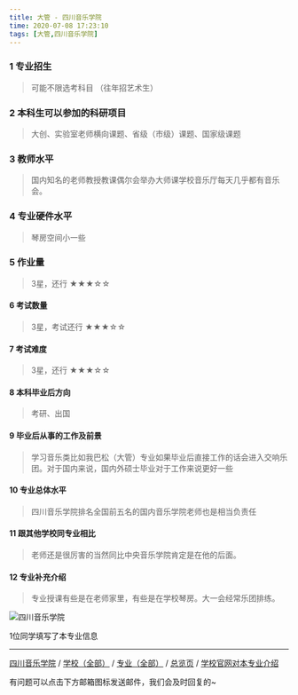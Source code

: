 ```yaml
---
title: 大管 - 四川音乐学院
time: 2020-07-08 17:23:10
tags: [大管,四川音乐学院]
---
```

### 1 专业招生
> 可能不限选考科目 （往年招艺术生）


### 2 本科生可以参加的科研项目
>  大创、实验室老师横向课题、省级（市级）课题、国家级课题


### 3 教师水平
> 国内知名的老师教授教课偶尔会举办大师课学校音乐厅每天几乎都有音乐会。


### 4 专业硬件水平
> 琴房空间小一些


### 5 作业量
>3星，还行
★★★☆☆


#### 6 考试数量
>3星，考试还行
★★★☆☆


#### 7 考试难度
> 3星，还行
★★★☆☆


#### 8 本科毕业后方向
> 考研、出国


#### 9 毕业后从事的工作及前景
> 学习音乐类比如我巴松（大管）专业如果毕业后直接工作的话会进入交响乐团。对于国内来说，国内外硕士毕业对于工作来说更好一些


#### 10 专业总体水平
> 四川音乐学院排名全国前五名的国内音乐学院老师也是相当负责任


#### 11 跟其他学校同专业相比
> 老师还是很厉害的当然同比中央音乐学院肯定是在他的后面。


#### 12 专业补充介绍
> 专业授课有些是在老师家里，有些是在学校琴房。大一会经常乐团排练。


![四川音乐学院](http://upload-images.jianshu.io/upload_images/6206192-cb2b9cc04958100f.jpeg?imageMogr2/auto-orient/strip%7CimageView2/2/w/1240)

1位同学填写了本专业信息
***
[四川音乐学院](https://univgo.github.io/2020/07/08/四川音乐学院) / [学校（全部）](https://univgo.github.io/2020/07/09/学校汇总页) / [专业（全部）](https://univgo.github.io/2020/07/09/专业汇总页) / [总览页](https://univgo.github.io/2020/07/09/总览) / [学校官网对本专业介绍]( http://www.sccm.cn/department/index.asp?id=7)


有问题可以点击下方邮箱图标发送邮件，我们会及时回复的~